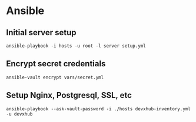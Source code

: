 # Ansible

## Initial server setup
```
ansible-playbook -i hosts -u root -l server setup.yml
```
## Encrypt secret credentials
```
ansible-vault encrypt vars/secret.yml
```
## Setup Nginx, Postgresql, SSL, etc
```
ansible-playbook --ask-vault-password -i ./hosts devxhub-inventory.yml -u devxhub
```
